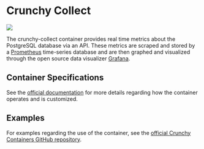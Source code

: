 # Crunchy Collect

![](https://raw.githubusercontent.com/k1ng440/crunchy-containers/master/images/crunchy_logo.png)

The crunchy-collect container provides real time metrics about the PostgreSQL database via an API. These metrics are scraped and stored by a [Prometheus](https://prometheus.io/) time-series database and are then graphed and visualized through the open source data visualizer [Grafana](https://grafana.com/).

## Container Specifications

See the [official documentation](https://crunchydata.github.io/crunchy-containers/container-specifications/crunchy-collect/) for more details regarding how the container operates and is customized.

## Examples

For examples regarding the use of the container, see the [official Crunchy Containers GitHub repository](https://github.com/k1ng440/crunchy-containers/tree/master/examples/docker).
